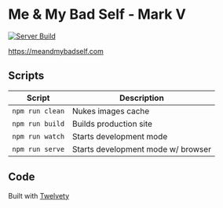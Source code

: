 # Me & My Bad Self - Mark V

[![Server Build](https://github.com/Meandmybadself/mmbs-5/actions/workflows/promote-to-server.yml/badge.svg)](https://github.com/Meandmybadself/mmbs-5/actions/workflows/promote-to-server.yml)

https://meandmybadself.com

## Scripts

| **Script** | **Description** |
|---|---|
| `npm run clean` | Nukes images cache |
| `npm run build` | Builds production site |
| `npm run watch` | Starts development mode |
| `npm run serve` | Starts development mode w/ browser |

## Code

Built with [Twelvety](https://github.com/gregives/Twelvety)